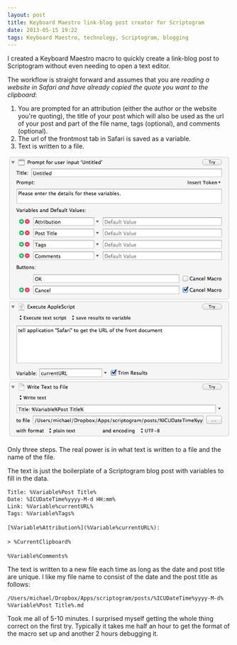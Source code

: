 ```yaml
---
layout: post
title: Keyboard Maestro link-blog post creator for Scriptogram
date: 2013-05-15 19:22  
tags: Keyboard Maestro, technology, Scriptogram, blogging
---
```


I created a Keyboard Maestro macro to quickly create a link-blog post to Scriptogram without even needing to open a text editor.

The workflow is straight forward and assumes that you are _reading a website in Safari and have already copied the quote you want to the clipboard_:

1. You are prompted for an attribution (either the author or the website you're quoting), the title of your post which will also be used as the url of your post and part of the file name, tags (optional), and comments (optional).
2. The url of the frontmost tab in Safari is saved as a variable.
3. Text is written to a file.

[![](/images/Quick_link-blog_macro_image.png)](/images/Quick_link-blog_macro_image.png)

Only three steps. The real power is in what text is written to a file and the name of the file.

The text is just the boilerplate of a Scriptogram blog post with variables to fill in the data.

    Title: %Variable%Post Title%
    Date: %ICUDateTime%yyyy-M-d HH:mm%
    Link: %Variable%currentURL%
    Tags: %Variable%Tags%
    
    [%Variable%Attribution%](%Variable%currentURL%):
    
    > %CurrentClipboard%
    
    %Variable%Comments%

The text is written to a new file each time as long as the date and post title are unique. I like my file name to consist of the date and the post title as follows:

    /Users/michael/Dropbox/Apps/scriptogram/posts/%ICUDateTime%yyyy-M-d% %Variable%Post Title%.md

Took me all of 5-10 minutes. I surprised myself getting the whole thing correct on the first try. Typically it takes me half an hour to get the format of the macro set up and another 2 hours debugging it.